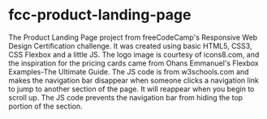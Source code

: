 # fcc-product-landing-page

The Product Landing Page project from freeCodeCamp's Responsive Web Design Certification challenge.  It was created using basic HTML5, CSS3, CSS Flexbox and a little JS. The logo image is courtesy of icons8.com, and the inspiration for the pricing cards came from Ohans Emmanuel's Flexbox Examples-The Ultimate Guide. The JS code is from w3schools.com and makes the navigation bar disappear when someone clicks a navigation link to jump to another section of the page. It will reappear when you begin to scroll up. The JS code prevents the navigation bar from hiding the top portion of the section.
